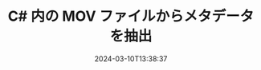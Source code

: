 ---
############################# Static ############################
layout: "auto-gen-metadata"
date: 2024-03-10T13:38:37
draft: false
otherformats: zip xltx xltm xlt xlsx xlsm xlsb xls wmf webp wav vsx vss vsdx vsd vdx vcr vcf ttf ttc torrent tiff tif psd pptx pptm ppt ppsx ppsm pps potx potm pot png pdf otf otc odt ods msg mpt mpp mp3 jpg jpf jpeg jp2 heif heic gif flv epub eml emf dxf dwg dotx dotm dot docx docm doc djvu dicom dcm bmp avi asf mkv one otc djvu

############################# Head ############################
head_title: "C# アプリケーションの MOV ファイルのメタデータの読み取りと抽出"
head_description: "MOV ファイルのメタデータ情報を読み取って抽出するためのクロスプラットフォーム C# メタデータ管理API。メタデータ規格 XMP、EXIF、IPTC、ID3 などと連携してください。"

############################# Header ############################
title: "C# 内の MOV ファイルからメタデータを抽出"
description: "GroupDocs.Metadata for .NET を使用して、さまざまなドキュメント、画像、オーディオ、ビデオ形式からメタデータ情報を読み取り、抽出します"
bg_image: "https://cms.admin.containerize.com/templates/aspose/App_Themes/V3/images/bg/header1.png"
bg_overlay: false
button:
    enable: true
    icon: "fas fa-arrow-down"
    label: "無料試用版をダウンロード"
    link: "https://downloads.groupdocs.com/metadata/net"

############################# SubMenu ############################
submenu:
    enable: true

    left:
        img_alt: "GroupDocs.Metadata for .NET"
        image: "https://cms.admin.containerize.com/templates/groupdocs/images/product-logos/90x90-noborder/groupdocs-metadata-net.png"
        product: "GroupDocs.Metadata"
        platform: ".NET"

    middle:
        button:

            # button loop
            - link: "https://apireference.groupdocs.com/metadata/net"
              text: "{submenu.content_middle.button_text_1}"

            # button loop
            - link: "https://github.com/groupdocs-metadata"
              text: "{submenu.content_middle.button_text_2}"

            # button loop
            - link: "https://products.groupdocs.app/metadata/family"
              text: "{submenu.content_middle.button_text_3}"

            # button loop
            - link: "https://purchase.groupdocs.com/pricing/metadata/net"
              text: "{submenu.content_middle.button_text_4}"

    right:
        link_download: "https://downloads.groupdocs.com/metadata"
        link_learn: "https://docs.groupdocs.com/metadata/net"
        link_buy: "https://purchase.groupdocs.com"

############################# About ############################
about:
    enable: true
    title: "GroupDocs.Metadata for .NET API について"
    content: |
        [GroupDocs.Metadata for .NET](/ja/metadata/net/) は、高度なメタデータ管理および操作機能セットを提供します。これにより、開発者は外部ソフトウェアを使用せずに、画像や文書形式からメタデータ情報を簡単に読み取り、編集、削除、検索、比較、置換、エクスポートできます。PDF、Word、Excel、PowerPoint、Outlook、OneNote、Visio、Project、AutoCAD、アーカイブおよびマルチメディアファイル形式からメタデータの詳細を抽出し、サポートされているメタデータ操作を柔軟に実行できます。

############################# Steps ############################
steps:
    enable: true
    title_left: "C# での MOV メタデータ抽出の手順"
    content_left: |
        [GroupDocs.Metadata for .NET](/ja/metadata/net/) を使用すると、.NET 開発者は、いくつかの簡単な手順を実装するだけで、アプリケーション内から MOV ファイルからメタデータ情報を簡単に抽出、読み取り、抽出できます。
        
        * MOV に Metadata クラスのインスタンスをロードします。
        * 述語を作成して、すべてのメタデータのプロパティを調べてください。
        * 述語を findProperties メソッドに渡します。
        * 見つかったプロパティを繰り返し処理します。

    title_right: "システム要件"
    content_right: |
        GroupDocs.Metadata for .NET 個のAPIは、すべての主要なプラットフォームとオペレーティングシステムでサポートされています。以下のコードを実行する前に、以下の前提条件がシステムにインストールされていることを確認してください。

        * オペレーティングシステム:マイクロソフト Windows、Linux、Mac OS
        * 開発環境:Visual Studio, Xamarin, MonoDevelop
        * フレームワーク: .NET Framework, .NET Standard, .NET Core, Mono
        * [NuGet](https://www.nuget.org/packages/groupdocs.metadata) から GroupDocs.Metadata for .NET の最新バージョンをダウンロードしてください
         
    code: |
        ```csharp    
        using (var metadata = new GroupDocs.Metadata.Metadata("input.mov"))
        {
            // 特定のカテゴリに分類されるすべてのメタデータプロパティを抽出します
            var properties = metadata.FindProperties(
              p => p.Tags.Any(t => t.Category == GroupDocs.Metadata.Tagging.Tags.Content));
            // すべてのプロパティを繰り返し処理して表示する
            foreach (var property in properties)
            {
                Console.WriteLine("{0} = {1}", property.Name, property.Value);
            }

            // 特定のタイプと値を持つすべてのプロパティを抽出します
            var year = DateTime.Today.Year;
            properties = metadata.FindProperties(
              p => p.Value.Type == GroupDocs.Metadata.Common.MetadataPropertyType.DateTime && 
              p.Value.ToStruct(DateTime.MinValue).Year == year);

            // 現在の年と等しい年の値を持つすべての datetime プロパティを表示します
            foreach (var property in properties)
            {
                Console.WriteLine("{0} = {1}", property.Name, property.Value);
            }

            // 指定された正規表現と一致する名前を持つすべてのプロパティを抽出します
            const string pattern = "^author|company|(.+date.*)$";
            var regex = new System.Text.RegularExpressions.Regex(pattern, 
              System.Text.RegularExpressions.RegexOptions.IgnoreCase);
            properties = metadata.FindProperties(p => regex.IsMatch(p.Name));

            // 名前が次のパターンに一致するプロパティを表示します
            foreach (var property in properties)
            {
                Console.WriteLine("{0} = {1}", property.Name, property.Value);
            }
        }
        ```

############################# Demos ############################
demos:
    enable: true
    title: "メタデータ抽出ライブデモ"
    content: |
       [GroupDocs.Metadata ライブデモ](https://products.groupdocs.app/metadata/family) ウェブサイトにアクセスして、MOV ファイルのメタデータ情報を今すぐ取得してください。
       ライブデモには次の利点があります。
        
############################# About Formats ############################
about_formats:
    enable: true

############################# More Formats ############################
more_formats:
    enable: true
    title: "他のファイル形式の読み取りと抽出"
    content: |
        .NET 用のマルチフォーマット文書および画像メタデータ抽出API。以下に説明するように、一般的なファイル形式のメタデータを取得します。

############################# Back to top ###############################
back_to_top:
    enable: true
---